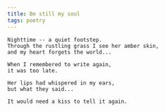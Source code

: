 ```yaml
---
title: Be still my soul
tags: poetry
---
```


    Nighttime -- a quiet footstep.
    Through the rustling grass I see her amber skin,
    and my heart forgets the world...

    When I remembered to write again,
    it was too late.

    Her lips had whispered in my ears,
    but what they said...

    It would need a kiss to tell it again.


